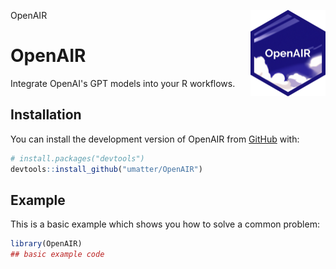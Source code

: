 OpenAIR <img src="man/figures/logo.png" align="right" height="138" />

# OpenAIR

<!-- badges: start -->
<!-- badges: end -->

Integrate OpenAI's GPT models into your R workflows.


## Installation

You can install the development version of OpenAIR from [GitHub](https://github.com/) with:

``` r
# install.packages("devtools")
devtools::install_github("umatter/OpenAIR")
```

## Example

This is a basic example which shows you how to solve a common problem:

``` r
library(OpenAIR)
## basic example code
```

